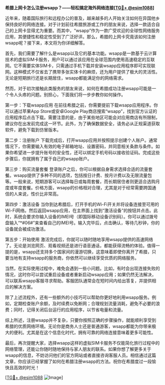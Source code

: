 **希腊上网卡怎么注册wsapp？——轻松搞定海外网络连接[[TG💪+ @esim1088](https://t.me/s/esim1088)]**

近年来，随着国际旅行和远程办公的普及，越来越多的人开始关注如何在异国他乡保持良好的网络连接。对于计划前往希腊旅游或工作的朋友来说，选择一款适合自己的上网卡显得尤为重要。而其中，“wsapp”作为一款广受欢迎的全球性网络服务应用，其便捷性和稳定性受到了广泛好评。那么，希腊的上网卡究竟该如何注册wsapp呢？接下来，本文将为你详细解答。

首先，我们需要了解什么是wsapp以及它的基本功能。wsapp是一款基于云计算技术的虚拟SIM卡服务，用户可以通过该应用在全球范围内使用高速稳定的互联网。它不需要实体SIM卡，只需通过手机下载并安装wsapp应用程序即可实现联网。这种模式不仅省去了携带多张实体卡的麻烦，还为用户提供了极大的灵活性。无论是短期旅行还是长期居住，wsapp都能满足你的网络需求。

然而，对于初次接触此类服务的朋友来说，如何在希腊成功注册wsapp可能是一个令人头疼的问题。别担心，下面我们将一步步教你如何操作。

第一步：下载wsapp应用
在前往希腊之前，你需要提前下载wsapp应用程序。你可以通过苹果App Store或安卓Google Play商店搜索“wsapp”，找到官方认证的应用程序后点击下载。需要注意的是，由于某些地区可能会对应用商店有所限制，建议你在出发前完成这一环节。此外，为了确保数据安全，请务必从正规渠道获取软件，避免下载到仿冒版本。

第二步：注册账户
下载完成后，打开wsapp应用并按照提示创建个人账户。通常情况下，你需要输入有效的电子邮箱地址、设置密码，并同意相关条款与条件。如果你希望进一步提升账号的安全性，还可以绑定手机号码以接收验证码。完成这些步骤后，你就拥有了属于自己的wsapp账户。

第三步：购买流量套餐
登录账户之后，你可以根据自身需求选择合适的流量套餐。wsapp提供了多种不同的选项，包括按日计费、按月计费以及无限流量包等。一般来说，短期游客可以选择每日或每周套餐，而长期居住者则更适合选购月度或年度套餐。价格方面，wsapp的价格相对合理，尤其是对于经常需要跨国通信的人来说，性价比非常高。

第四步：激活设备
当你到达希腊后，打开手机的Wi-Fi开关并将设备连接至可用的Wi-Fi网络。然后返回wsapp应用，在主界面上找到“激活设备”的按钮并点击。此时，系统会要求你输入设备的IMEI号（即国际移动设备识别码）。你可以通过拨号盘输入“*#06#”来查看自己的IMEI号。输入完毕后，点击确认，等待几秒钟，你的设备就会被成功激活。

第五步：开始使用
激活完成后，你就可以随时随地享用wsapp提供的高速网络了。无论是浏览网页、观看视频还是进行语音通话，都能获得流畅的体验。值得一提的是，wsapp还支持多个国家间的漫游切换，这意味着即使你离开了希腊，只要当地有支持wsapp的服务商，你依然可以继续享受优质的网络服务。

当然，在实际使用过程中，难免会遇到一些小问题。比如，有时会出现连接失败的情况，这时你可以尝试重启设备或者重新启动wsapp应用；如果仍然无法解决，可以联系wsapp客服寻求帮助。客服团队通常会在短时间内给出答复，并提供相应的解决方案。

除了上述流程外，还有一些额外的小技巧可以帮助你更好地利用wsapp服务。例如，定期检查账户余额，及时续费以免断网；合理规划流量消耗，避免不必要的浪费；同时，记得关闭后台运行的应用程序，以节省电量和流量。

综上所述，注册wsapp并不复杂，只要你按照正确的步骤操作，就能顺利享受到希腊的优质网络环境。无论你是商务人士还是普通游客，wsapp都能为你带来极大的便利。尤其是在这个信息化时代，拥有可靠的网络连接意味着更多可能性。

最后，再次提醒大家，选择wsapp这样的虚拟SIM卡服务不仅能简化旅行过程中的网络管理，还能让你随时随地保持与家人朋友的联系。如果你想了解更多关于wsapp的信息，不妨访问他们的官方网站或者直接咨询客服人员。相信通过这篇文章，你应该已经掌握了如何在希腊注册wsapp的方法。祝你在希腊度过一段愉快且高效的时光！

[[TG💪+ @esim1088](https://t.me/s/esim1088) ![Image](https://i.postimg.cc/4NQfJmqS/Snipaste-2025-05-13-00-14-12.png)]